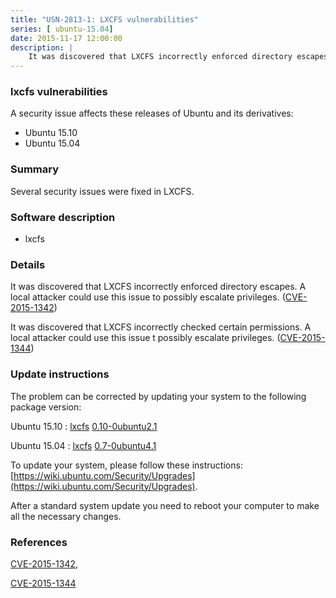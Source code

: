 ```yaml
---
title: "USN-2813-1: LXCFS vulnerabilities"
series: [ ubuntu-15.04]
date: 2015-11-17 12:00:00
description: |
    It was discovered that LXCFS incorrectly enforced directory escapes. A local attacker could use this issue to possibly escalate privileges. ([CVE-2015-1342](http://people.ubuntu.com/~ubuntu-security/cve/CVE-2015-1342))
--- 
```

 
### lxcfs vulnerabilities

A security issue affects these releases of Ubuntu and its derivatives:

* Ubuntu 15.10
* Ubuntu 15.04

### Summary

Several security issues were fixed in LXCFS. 

### Software description

* lxcfs 

### Details

It was discovered that LXCFS incorrectly enforced directory escapes. A local attacker could use this issue to possibly escalate privileges. ([CVE-2015-1342](http://people.ubuntu.com/~ubuntu-security/cve/CVE-2015-1342))

It was discovered that LXCFS incorrectly checked certain permissions. A local attacker could use this issue t possibly escalate privileges. ([CVE-2015-1344](http://people.ubuntu.com/~ubuntu-security/cve/CVE-2015-1344)) 

### Update instructions

The problem can be corrected by updating your system to the following package version:

Ubuntu 15.10
 : [lxcfs](https://launchpad.net/ubuntu/+source/lxcfs) <span> [0.10-0ubuntu2.1](https://launchpad.net/ubuntu/+source/lxcfs/0.10-0ubuntu2.1) </span> 

Ubuntu 15.04
 : [lxcfs](https://launchpad.net/ubuntu/+source/lxcfs) <span> [0.7-0ubuntu4.1](https://launchpad.net/ubuntu/+source/lxcfs/0.7-0ubuntu4.1) </span> 

To update your system, please follow these instructions: [https://wiki.ubuntu.com/Security/Upgrades](https://wiki.ubuntu.com/Security/Upgrades).

After a standard system update you need to reboot your computer to make all the necessary changes. 

### References

 [CVE-2015-1342](http://people.ubuntu.com/~ubuntu-security/cve/CVE-2015-1342), 

 [CVE-2015-1344](http://people.ubuntu.com/~ubuntu-security/cve/CVE-2015-1344)
 
